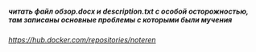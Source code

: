 ##### читать файл обзор.docx и description.txt c особой осторожностью, там записаны основные проблемы с которыми были мучения
###### https://hub.docker.com/repositories/noteren
